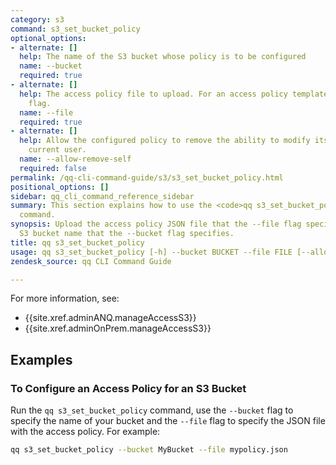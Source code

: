 ```yaml
---
category: s3
command: s3_set_bucket_policy
optional_options:
- alternate: []
  help: The name of the S3 bucket whose policy is to be configured
  name: --bucket
  required: true
- alternate: []
  help: The access policy file to upload. For an access policy template, use the --example
    flag.
  name: --file
  required: true
- alternate: []
  help: Allow the configured policy to remove the ability to modify itself from the
    current user.
  name: --allow-remove-self
  required: false
permalink: /qq-cli-command-guide/s3/s3_set_bucket_policy.html
positional_options: []
sidebar: qq_cli_command_reference_sidebar
summary: This section explains how to use the <code>qq s3_set_bucket_policy</code>
  command.
synopsis: Upload the access policy JSON file that the --file flag specifies to the
  S3 bucket name that the --bucket flag specifies.
title: qq s3_set_bucket_policy
usage: qq s3_set_bucket_policy [-h] --bucket BUCKET --file FILE [--allow-remove-self]
zendesk_source: qq CLI Command Guide

---
```

For more information, see:
* {{site.xref.adminANQ.manageAccessS3}}
* {{site.xref.adminOnPrem.manageAccessS3}}
  
## Examples

### To Configure an Access Policy for an S3 Bucket
Run the `qq s3_set_bucket_policy` command, use the `--bucket` flag to specify the name of your bucket and the `--file` flag to specify the JSON file with the access policy. For example:

```bash
qq s3_set_bucket_policy --bucket MyBucket --file mypolicy.json
```
